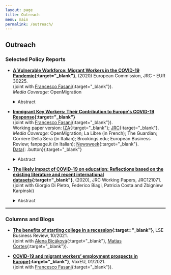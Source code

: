 ```yaml
---
layout: page
title: Outreach
menu: main
permalink: /outreach/
---
```


## Outreach

### Selected Policy Reports
<p> </p>

- **[A Vulnerable Workforce: Migrant Workers in the
COVID-19 Pandemic](https://jacopoto.github.io/jacopomazza.com/covid_vulnerability.pdf){:target="_blank"}**, (2020) European Commission, JRC - EUR 30225. \
(joint with [Francesco Fasani](https://sites.google.com/site/fasani2010/){:target="_blank"}). \
*Media Coverage:* OpenMigration

  <details>
    <summary>Abstract</summary>
    This report analyses the labour conditions of migrant workers in the EU in the context of the COVID-19 epidemic. By looking at the prevalence of temporary contracts, the position in the income distribution and the likelihood that jobs can be conducted from home for both key and non-key migrant workers, it highlights the potential and distinct vulnerabilities for these two groups. Foreign born workers - especially Extra-EU migrants - are at a disadvantage in all three dimensions: they are more likely to be in temporary employment, earn lower wages and have jobs that are less amenable to teleworking. The report concludes by identifying possible areas of policy intervention to address these vulnerabilities.

  </details>
  <p> </p>

- **[Immigrant Key Workers: Their Contribution to Europe's COVID-19 Response](https://jacopoto.github.io/jacopomazza.com/covid_key_workers.pdf){:target="_blank"}** \
(joint with [Francesco Fasani](https://sites.google.com/site/fasani2010/){:target="_blank"}). \
Working paper version: [IZA](https://www.iza.org/publications/pp/155/immigrant-key-workers-their-contribution-to-europes-covid-19-response){:target="_blank"}; [JRC](https://knowledge4policy.ec.europa.eu/publication/immigrant-key-workers-their-contribution-europes-covid-19-response_en){:target="_blank"}. \
*Media Coverage:* OpenMigration; La Libre (in French); The Guardian; Corriere Della Sera (in Italian); Brookings.edu; European Business Review; fanpage.it (in Italian); [Newsweek](https://www.newsweek.com/covid-vulnerable-groups-dealt-setback-vaccine-europe-largely-halts-johnson-johnson-shot-1583639){:target="_blank"}. \
[Data](https://github.com/jacopoto/fm-migrant-key-workers){: .button}{:target="_blank"}

  <details>
    <summary>Abstract</summary>
    This note describes the contribution of migrant workers to the ongoing effort to keep basic services running in the Union during the COVID-19 epidemic. We quantify the prevalence of migrant workers in the so called "key professions" that the Commission and Member States have identified using the most recent wave of the EU Labour Force Survey. Our results show that migrant "key workers" are essential for critical functions in European societies.

  </details>
  <p> </p>

- **[The likely impact of COVID-19 on education: Reflections based on the existing literature and recent international datasets](https://publications.jrc.ec.europa.eu/repository/handle/JRC121071){:target="_blank"}**, (2020), JRC Working Papers, JRC121071. \
(joint with Giorgio Di Pietro, Federico Biagi, Patricia Costa and Zbigniew Karpinski)

  <details>
    <summary>Abstract</summary>
    In order to reduce the spread of COVID-19, most countries around the world have decided to temporarily close educational institutions. However, learning has not stopped but is now fully taking place online as schools and universities provide remote schooling. Using existing literature and evidence from recent international data (Eurostat, PISA, ICILS, PIRLS, TALIS), this report attempts to gain a better understanding of how the COVID-19 crisis may affect students' learning. It looks at the different direct and indirect ways through which the virus and the measures adopted to contain it may impact children's achievement. Very conservative estimates for a few selected EU countries consistently indicate that, on average, students will suffer a learning loss. It is also suggested that COVID-19 will not affect students equally, will influence negatively both cognitive and non-cognitive skills acquisition, and may have important long-term consequences in addition to the short-term ones.

  </details>
  <p> </p>

<hr style="border:.25px solid grey">

### Columns and Blogs
<p> </p>

- **[The benefits of starting college in a recession](https://blogs.lse.ac.uk/businessreview/2021/10/14/the-benefits-of-starting-college-in-a-recession/){:target="_blank"}**, LSE Business Review, 10/2021. \
(joint with [Alena Bicáková](http://home.cerge-ei.cz/Alena/){:target="_blank"}, [Matias Cortes](https://www.sites.google.com/site/gmatiascortes/home){:target="_blank"}).

- **[COVID-19 and migrant workers’ employment prospects in Europe](https://cepr.org/voxeu/columns/covid-19-and-migrant-workers-employment-prospects-europe?utm_source=dlvr.it&utm_medium=twitter){:target="_blank"}**, VoxEU, 01/2021. \
(joint with [Francesco Fasani](https://sites.google.com/site/fasani2010/){:target="_blank"}).
